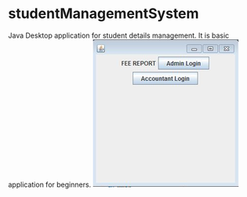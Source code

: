 # studentManagementSystem
Java Desktop application for student details management. It is basic application for beginners.
<img src="images/Screenshot1.JPG">
